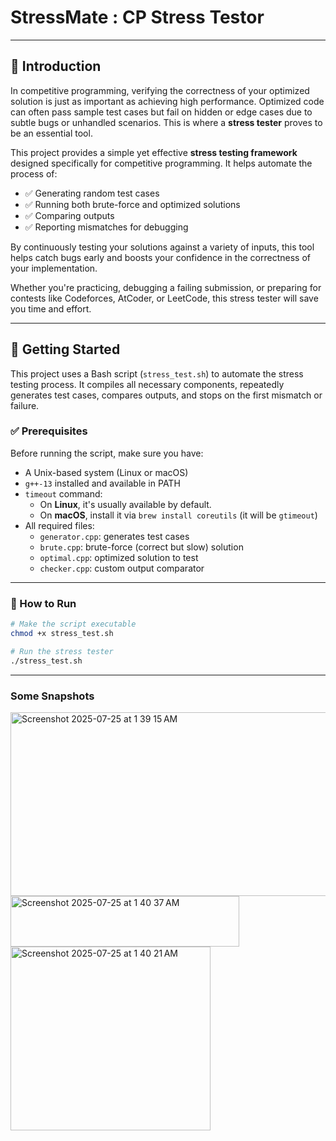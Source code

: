 # **StressMate : CP Stress Testor**
---

## 📝 Introduction

In competitive programming, verifying the correctness of your optimized solution is just as important as achieving high performance. Optimized code can often pass sample test cases but fail on hidden or edge cases due to subtle bugs or unhandled scenarios. This is where a **stress tester** proves to be an essential tool.

This project provides a simple yet effective **stress testing framework** designed specifically for competitive programming. It helps automate the process of:

- ✅ Generating random test cases
- ✅ Running both brute-force and optimized solutions
- ✅ Comparing outputs
- ✅ Reporting mismatches for debugging

By continuously testing your solutions against a variety of inputs, this tool helps catch bugs early and boosts your confidence in the correctness of your implementation.

Whether you're practicing, debugging a failing submission, or preparing for contests like Codeforces, AtCoder, or LeetCode, this stress tester will save you time and effort.


---

## 🚀 Getting Started

This project uses a Bash script (`stress_test.sh`) to automate the stress testing process. It compiles all necessary components, repeatedly generates test cases, compares outputs, and stops on the first mismatch or failure.

### ✅ Prerequisites

Before running the script, make sure you have:

- A Unix-based system (Linux or macOS)
- `g++-13` installed and available in PATH
- `timeout` command:
  - On **Linux**, it's usually available by default.
  - On **macOS**, install it via `brew install coreutils` (it will be `gtimeout`)
- All required files:
  - `generator.cpp`: generates test cases
  - `brute.cpp`: brute-force (correct but slow) solution
  - `optimal.cpp`: optimized solution to test
  - `checker.cpp`: custom output comparator

---

### 🏃 How to Run

```bash
# Make the script executable
chmod +x stress_test.sh

# Run the stress tester
./stress_test.sh

```



---

### Some Snapshots


<img width="512" height="294" alt="Screenshot 2025-07-25 at 1 39 15 AM" src="https://github.com/user-attachments/assets/643a7253-88dc-4394-adce-8226a5ed5a70" />

<img width="366" height="81" alt="Screenshot 2025-07-25 at 1 40 37 AM" src="https://github.com/user-attachments/assets/1f08f15b-55fc-420d-8960-fb5f86448d18" />


<img width="320" height="294" alt="Screenshot 2025-07-25 at 1 40 21 AM" src="https://github.com/user-attachments/assets/80e4a855-6b74-4d09-abd8-6c53625cf152" />
